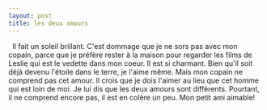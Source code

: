 ```yaml
---
layout: post
title: les deux amours
---
```


<p>  Il fait un soleil brillant. C&#39;est dommage que je ne sors pas avec mon copain, parce que je préfère rester à la maison pour regarder les films de Leslie qui est le vedette dans mon coeur. Il est si charmant. Bien qu&#39;il soit déjà devenu l&#39;étoile dans le terre, je l&#39;aime même. Mais mon copain ne comprend pas cet amour. Il crois que je dois l&#39;aimer au lieu que cet homme qui est loin de moi. Je lui dis que les deux amours sont différents. Pourtant, il ne comprend encore pas, il est en colère un peu. Mon petit ami aimable!</p>
